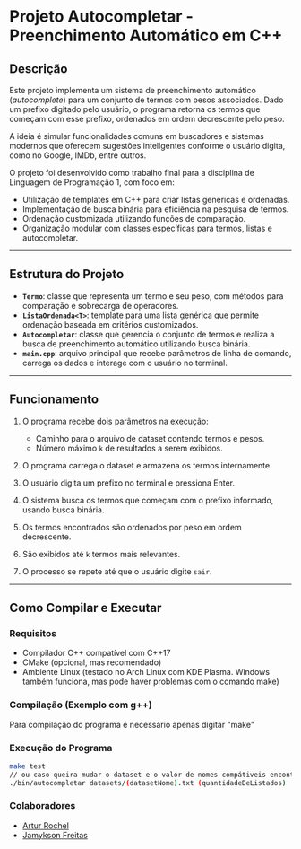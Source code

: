 # Projeto Autocompletar - Preenchimento Automático em C++

## Descrição

Este projeto implementa um sistema de preenchimento automático (_autocomplete_) para um conjunto de termos com pesos associados. Dado um prefixo digitado pelo usuário, o programa retorna os termos que começam com esse prefixo, ordenados em ordem decrescente pelo peso. 

A ideia é simular funcionalidades comuns em buscadores e sistemas modernos que oferecem sugestões inteligentes conforme o usuário digita, como no Google, IMDb, entre outros.

O projeto foi desenvolvido como trabalho final para a disciplina de Linguagem de Programação 1, com foco em:

- Utilização de templates em C++ para criar listas genéricas e ordenadas.
- Implementação de busca binária para eficiência na pesquisa de termos.
- Ordenação customizada utilizando funções de comparação.
- Organização modular com classes específicas para termos, listas e autocompletar.

---

## Estrutura do Projeto

- **`Termo`**: classe que representa um termo e seu peso, com métodos para comparação e sobrecarga de operadores.
- **`ListaOrdenada<T>`**: template para uma lista genérica que permite ordenação baseada em critérios customizados.
- **`Autocompletar`**: classe que gerencia o conjunto de termos e realiza a busca de preenchimento automático utilizando busca binária.
- **`main.cpp`**: arquivo principal que recebe parâmetros de linha de comando, carrega os dados e interage com o usuário no terminal.

---

## Funcionamento

1. O programa recebe dois parâmetros na execução:
   - Caminho para o arquivo de dataset contendo termos e pesos.
   - Número máximo `k` de resultados a serem exibidos.

2. O programa carrega o dataset e armazena os termos internamente.

3. O usuário digita um prefixo no terminal e pressiona Enter.

4. O sistema busca os termos que começam com o prefixo informado, usando busca binária.

5. Os termos encontrados são ordenados por peso em ordem decrescente.

6. São exibidos até `k` termos mais relevantes.

7. O processo se repete até que o usuário digite `sair`.

---

## Como Compilar e Executar

### Requisitos

- Compilador C++ compatível com C++17
- CMake (opcional, mas recomendado)
- Ambiente Linux (testado no Arch Linux com KDE Plasma. Windows também funciona, mas pode haver problemas com o comando make)

### Compilação (Exemplo com g++)
Para compilação do programa é necessário apenas digitar "make"

### Execução do Programa
```bash
make test
// ou caso queira mudar o dataset e o valor de nomes compátiveis encontrados
./bin/autocompletar datasets/(datasetNome).txt (quantidadeDeListados)
```


### Colaboradores

- [Artur Rochel](https://github.com/ArturRochel)
- [Jamykson Freitas](https://github.com/Jamykson)
